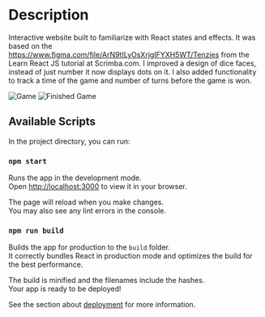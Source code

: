 # Description

Interactive website built to familiarize with React states and effects. It was based on the https://www.figma.com/file/ArN9tILyOsXrjgIFYXH5WT/Tenzies from the Learn React JS tutorial at Scrimba.com. I improved a design of dice faces, instead of just number it now displays dots on it. I also added functionality to track a time of the game and number of turns before the game is won.

![Game](/gameScreenshot.jpg?raw=true)
![Finished Game](/FinishedgameScreenshot.jpg?raw=true)

## Available Scripts

In the project directory, you can run:

### `npm start`

Runs the app in the development mode.\
Open [http://localhost:3000](http://localhost:3000) to view it in your browser.

The page will reload when you make changes.\
You may also see any lint errors in the console.

### `npm run build`

Builds the app for production to the `build` folder.\
It correctly bundles React in production mode and optimizes the build for the best performance.

The build is minified and the filenames include the hashes.\
Your app is ready to be deployed!

See the section about [deployment](https://facebook.github.io/create-react-app/docs/deployment) for more information.
